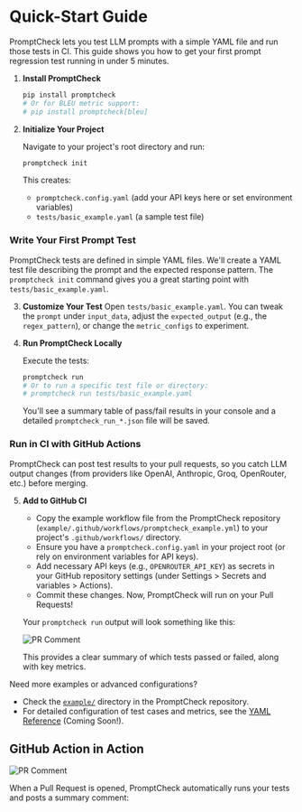 # Quick-Start Guide

PromptCheck lets you test LLM prompts with a simple YAML file and run those tests in CI. This guide shows you how to get your first prompt regression test running in under 5 minutes.

1.  **Install PromptCheck**

    ```bash
    pip install promptcheck
    # Or for BLEU metric support:
    # pip install promptcheck[bleu]
    ```

2.  **Initialize Your Project**

    Navigate to your project's root directory and run:
    ```bash
    promptcheck init
    ```
    This creates:
    *   `promptcheck.config.yaml` (add your API keys here or set environment variables)
    *   `tests/basic_example.yaml` (a sample test file)

### Write Your First Prompt Test

PromptCheck tests are defined in simple YAML files. We'll create a YAML test file describing the prompt and the expected response pattern. The `promptcheck init` command gives you a great starting point with `tests/basic_example.yaml`.

3.  **Customize Your Test**
    Open `tests/basic_example.yaml`. You can tweak the `prompt` under `input_data`, adjust the `expected_output` (e.g., the `regex_pattern`), or change the `metric_configs` to experiment.

4.  **Run PromptCheck Locally**

    Execute the tests:
    ```bash
    promptcheck run
    # Or to run a specific test file or directory:
    # promptcheck run tests/basic_example.yaml
    ```
    You'll see a summary table of pass/fail results in your console and a detailed `promptcheck_run_*.json` file will be saved.

### Run in CI with GitHub Actions

PromptCheck can post test results to your pull requests, so you catch LLM output changes (from providers like OpenAI, Anthropic, Groq, OpenRouter, etc.) before merging.

5.  **Add to GitHub CI**
    *   Copy the example workflow file from the PromptCheck repository (`example/.github/workflows/promptcheck_example.yml`) to your project's `.github/workflows/` directory.
    *   Ensure you have a `promptcheck.config.yaml` in your project root (or rely on environment variables for API keys).
    *   Add necessary API keys (e.g., `OPENROUTER_API_KEY`) as secrets in your GitHub repository settings (under Settings > Secrets and variables > Actions).
    *   Commit these changes. Now, PromptCheck will run on your Pull Requests!

    Your `promptcheck run` output will look something like this:

    ![PR Comment](../img/promptcheck_pr_comment.gif) <!-- Placeholder: Path was docs/img/promptcheck_pr_comment.gif (file missing) -->

    This provides a clear summary of which tests passed or failed, along with key metrics.

Need more examples or advanced configurations? 
*   Check the [`example/`](../example/) directory in the PromptCheck repository.
*   For detailed configuration of test cases and metrics, see the [YAML Reference](yaml_reference.md) (Coming Soon!).

## GitHub Action in Action

![PR Comment](../img/promptcheck_pr_comment.gif) <!-- Placeholder: Path was docs/img/promptcheck_pr_comment.gif (file missing) -->

When a Pull Request is opened, PromptCheck automatically runs your tests and posts a summary comment: